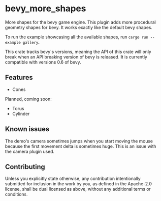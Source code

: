 # bevy_more_shapes
More shapes for the bevy game engine. This plugin adds more procedural geometry shapes for bevy.
It works exactly like the default bevy shapes. 

To run the example showcasing all the available shapes, run `cargo run --example gallery`.

This crate tracks bevy's versions, meaning the API of this crate will only break when an API breaking version of bevy is released. It is currently compatible with versions 0.6 of bevy.

## Features

* Cones

Planned, coming soon: 

* Torus
* Cylinder

## Known issues

The demo's camera sometimes jumps when you start moving the mouse because the first movement delta is sometimes huge. 
This is an issue with the camera plugin used.

## Contributing

Unless you explicitly state otherwise, any contribution intentionally submitted for inclusion in the work by you, as defined in the Apache-2.0 license, shall be dual licensed as above, without any additional terms or conditions.